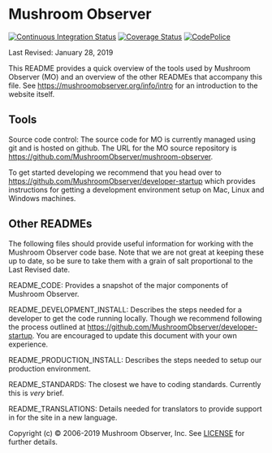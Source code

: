 Mushroom Observer
=======

[![Continuous Integration Status][1]][2]
[![Coverage Status][3]][4]
[![CodePolice][5]][6]

Last Revised: January 28, 2019

This README provides a quick overview of the tools used by Mushroom Observer
(MO) and an overview of the other READMEs that accompany this file.  See
<https://mushroomobserver.org/info/intro> for an introduction to the website
itself.

Tools
-----

Source code control: The source code for MO is currently managed using git
and is hosted on github. The URL for the MO source repository is
<https://github.com/MushroomObserver/mushroom-observer>.

To get started developing we recommend that you head over to
<https://github.com/MushroomObserver/developer-startup> which provides
instructions for getting a development environment setup on Mac, Linux
and Windows machines.

Other READMEs
-------------

The following files should provide useful information for working with the
Mushroom Observer code base.  Note that we are not great at keeping these up
to date, so be sure to take them with a grain of salt proportional to the
Last Revised date.

README_CODE: Provides a snapshot of the major components of Mushroom Observer.

README_DEVELOPMENT_INSTALL: Describes the steps needed for a developer to get
the code running locally. Though we recommend following the process outlined
at <https://github.com/MushroomObserver/developer-startup>.
You are encouraged to update this document with your own experience.

README_PRODUCTION_INSTALL: Describes the steps needed to setup our production
environment.

README_STANDARDS: The closest we have to coding standards.  Currently this is
*very* brief.

README_TRANSLATIONS: Details needed for translators to provide support in for
the site in a new language.

Copyright (c) © 2006-2019 Mushroom Observer, Inc.
See [LICENSE][12] for further details.

[1]: <https://secure.travis-ci.org/MushroomObserver/mushroom-observer.png>
[2]: <http://travis-ci.org/MushroomObserver/mushroom-observer>
[3]: <https://coveralls.io/repos/MushroomObserver/mushroom-observer/badge.png?branch=master>
[4]: <https://coveralls.io/r/MushroomObserver/mushroom-observer?branch=master>
[5]: <https://codeclimate.com/github/MushroomObserver/mushroom-observer.png>
[6]: <https://codeclimate.com/github/MushroomObserver/mushroom-observer>
[12]: <https://github.com/MushroomObserver/mushroom-observer/blob/master/LICENSE>

